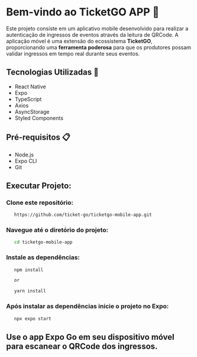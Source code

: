 # Bem-vindo ao TicketGO APP 📲

Este projeto consiste em um aplicativo mobile desenvolvido para realizar a autenticação de ingressos de eventos através da leitura de QRCode. A aplicação móvel é uma extensão do ecossistema <strong>TicketGO</strong>, proporcionando uma <strong>ferramenta poderosa</strong> para que os produtores possam validar ingressos em tempo real durante seus eventos.

## Tecnologias Utilizadas 🔧

- React Native
- Expo
- TypeScript
- Axios
- AsyncStorage
- Styled Components

## Pré-requisitos 📋

- Node.js
- Expo CLI
- Git

## Executar Projeto:

### Clone este repositório:

```bash
   https://github.com/ticket-go/ticketgo-mobile-app.git
```

### Navegue até o diretório do projeto:

```bash
   cd ticketgo-mobile-app
```

### Instale as dependências:

```bash
   npm install

   or

   yarn install
```

### Após instalar as dependências inicie o projeto no Expo:

```bash
   npx expo start
```

## Use o app Expo Go em seu dispositivo móvel para escanear o QRCode dos ingressos.
